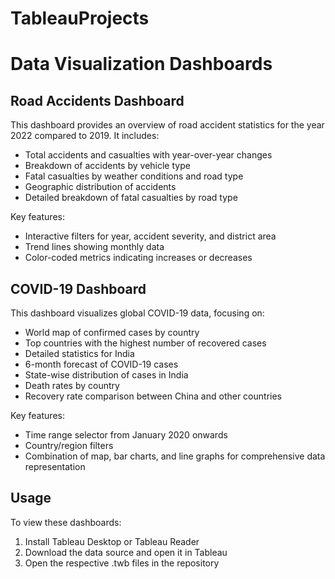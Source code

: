 # TableauProjects
# Data Visualization Dashboards

## Road Accidents Dashboard

This dashboard provides an overview of road accident statistics for the year 2022 compared to 2019. It includes:

- Total accidents and casualties with year-over-year changes
- Breakdown of accidents by vehicle type
- Fatal casualties by weather conditions and road type
- Geographic distribution of accidents
- Detailed breakdown of fatal casualties by road type

Key features:
- Interactive filters for year, accident severity, and district area
- Trend lines showing monthly data
- Color-coded metrics indicating increases or decreases

## COVID-19 Dashboard

This dashboard visualizes global COVID-19 data, focusing on:

- World map of confirmed cases by country
- Top countries with the highest number of recovered cases
- Detailed statistics for India
- 6-month forecast of COVID-19 cases
- State-wise distribution of cases in India
- Death rates by country
- Recovery rate comparison between China and other countries

Key features:
- Time range selector from January 2020 onwards
- Country/region filters
- Combination of map, bar charts, and line graphs for comprehensive data representation

## Usage

To view these dashboards:
1. Install Tableau Desktop or Tableau Reader
2. Download the data source and open it in Tableau
3. Open the respective .twb files in the repository



